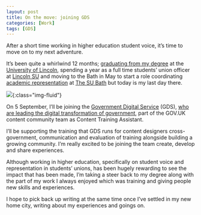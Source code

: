 ```yaml
---
layout: post
title: On the move: joining GDS
categories: [Work]
tags: [GDS]
---
```


After a short time working in higher education student voice, it’s time to move on to my next adventure.
<!--more-->
It’s been quite a whirlwind 12 months; [graduating from my
degree](https://twitter.com/johnpauldickie/status/773568328497528832) at the
[University of Lincoln](http://lincoln.ac.uk/), spending a year as a full time
students’ union officer at [Lincoln SU](http://lincolnsu.com/) and moving to the
Bath in May to start a role coordinating [academic
representation](http://thesubath.com/academicreps) at [The SU
Bath](http://thesubath.com/) but today is my last day there.

![](https://cdn-images-1.medium.com/max/1200/1*sDffW5pluJKI9hRNN9G7Mg.png){:class="img-fluid"}

On 5 September, I’ll be joining the [Government Digital
Service](http://gov.uk/gds) (GDS), [who are leading the digital transformation
of government](https://gds.blog.gov.uk/about/), part of the GOV.UK content
community team as Content Training Assistant.

I’ll be supporting the training that GDS runs for content designers
cross-government, communication and evaluation of training alongside building a
growing community. I’m really excited to be joining the team create, develop and
share experiences.

Although working in higher education, specifically on student voice and
representation in students’ unions, has been hugely rewarding to see the impact
that has been made, I’m taking a steer back to my degree along with the part of
my work I always enjoyed which was training and giving people new skills and
experiences.

I hope to pick back up writing at the same time once I’ve settled in my new home
city, writing about my experiences and goings on.
